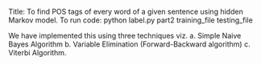 Title: To find POS tags of every word of a given sentence using hidden Markov model.
To run code: python label.py part2 training_file testing_file


We have implemented this using three techniques viz.
a. Simple Naive Bayes Algorithm
b. Variable Elimination (Forward-Backward algorithm)
c. Viterbi Algorithm.
